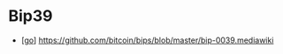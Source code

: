 # Bip39

- [[go]] https://github.com/bitcoin/bips/blob/master/bip-0039.mediawiki


[//begin]: # "Autogenerated link references for markdown compatibility"
[go]: go "Go"
[//end]: # "Autogenerated link references"